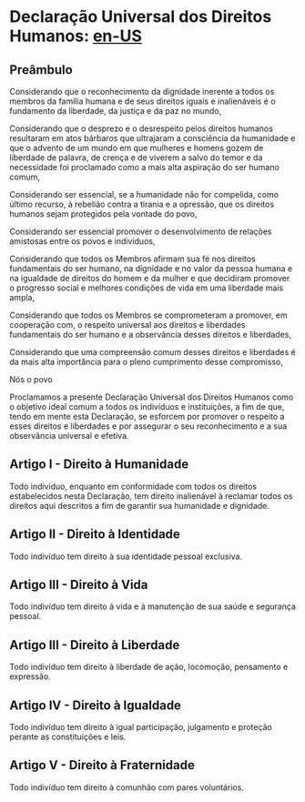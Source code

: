 # Declaração Universal dos Direitos Humanos: [en-US](universal-declaration-of-human-rights.md)

## Preâmbulo

Considerando que o reconhecimento da dignidade inerente a todos os membros da família humana e de seus direitos iguais e inalienáveis é o fundamento da liberdade, da justiça e da paz no mundo,

Considerando que o desprezo e o desrespeito pelos direitos humanos resultaram em atos bárbaros que ultrajaram a consciência da humanidade e que o advento de um mundo em que mulheres e homens gozem de liberdade de palavra, de crença e de viverem a salvo do temor e da necessidade foi proclamado como a mais alta aspiração do ser humano comum,

Considerando ser essencial, se a humanidade não for compelida, como último recurso, à rebelião contra a tirania e a opressão, que os direitos humanos sejam protegidos pela vontade do povo,

Considerando ser essencial promover o desenvolvimento de relações amistosas entre os povos e indivíduos,

Considerando que todos os Membros afirmam sua fé nos direitos fundamentais do ser humano, na dignidade e no valor da pessoa humana e na igualdade de direitos do homem e da mulher e que decidiram promover o progresso social e melhores condições de vida em uma liberdade mais ampla,

Considerando que todos os Membros se comprometeram a promover, em cooperação com, o respeito universal aos direitos e liberdades fundamentais do ser humano e a observância desses direitos e liberdades,

Considerando que uma compreensão comum desses direitos e liberdades é da mais alta importância para o pleno cumprimento desse compromisso,

Nós o povo

Proclamamos a presente Declaração Universal dos Direitos Humanos como o objetivo ideal comum a todos os indivíduos e instituições, a fim de que, tendo em mente esta Declaração, se esforcem por promover o respeito a esses direitos e liberdades e por assegurar o seu reconhecimento e a sua observância universal e efetiva.

## Artigo I - Direito à Humanidade

Todo indivíduo, enquanto em conformidade com todos os direitos estabelecidos nesta Declaração, tem direito inalienável à reclamar todos os direitos aqui descritos a fim de garantir sua humanidade e dignidade.

## Artigo II - Direito à Identidade

Todo indivíduo tem direito à sua identidade pessoal exclusiva.

## Artigo III - Direito à Vida

Todo indivíduo tem direito à vida e à manutenção de sua saúde e segurança pessoal.

## Artigo III - Direito à Liberdade

Todo indivíduo tem direito à liberdade de ação, locomoção, pensamento e expressão.

## Artigo IV - Direito à Igualdade

Todo indivíduo tem direito à igual participação, julgamento e proteção perante as constituições e leis.

## Artigo V - Direito à Fraternidade

Todo indivíduo tem direito à comunhão com pares voluntários.
